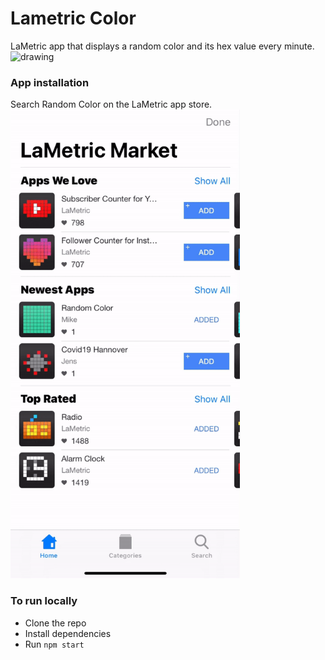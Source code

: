 # Lametric Color
LaMetric app that displays a random color and its hex value every minute.
<img src="https://via.placeholder.com/600x300" alt="drawing"/>
<br />
### App installation
Search Random Color on the LaMetric app store.
<img src="app-install-instructions.gif" alt="drawing" height="750"/>
<br />
### To run locally
* Clone the repo
* Install dependencies
* Run `npm start`

